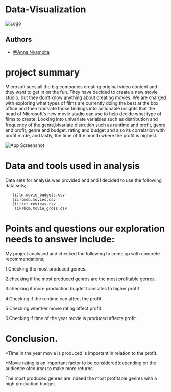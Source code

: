# Data-Visualization

![Logo](https://assets.website-files.com/604fd3a255d3156be192bdbd/6149e65072f01bbc8a5a90d3_effective-data-visualization-design-principles.png)


## Authors

- [@Anna Nyamoita](https://github.com/AnnaNyamoita)






# project summary




Microsoft sees all the big companies creating original video content and they want to get in on the fun.
 They have decided to create a new movie studio, but they don’t know anything about creating movies. 
We are charged with exploring what types of films are currently doing the best at the box office and then
 translate those findings into actionable insights that the head of Microsoft's new movie studio can use to help decide what
type of films to create.
Looking into univariate variables such as distribution and frequency of the genre,bivariate distrution such as runtime and profit, genre and profit, genre and budget, rating and budget and also its correlation with profit made, and lastly, the time of the month where the profit is highest.

![App Screenshot](https://static.toiimg.com/thumb/msid-59124127,width-800,height-600,resizemode-75,imgsize-45922,pt-32,y_pad-40/59124127.jpg)

# Data and tools used in analysis
Data sets for analysis was provided and and I decided 
to use the following data sets;

       (i)tn.movie_budgets.csv
       (ii)tmdb.movies.csv
       (iii)rt.reviews.tsv
        (iv)bom.movie_gross.csv

# Points and questions our exploration needs to answer include:

My project analysed and checked the following to
come up with concrete recommendations;

  1.Checking the most produced genres.

  2.checking if the most produced genres are the most profitable genres.

  3.checking if more production bugdet translates to higher profit

  4.Checking if the runtime can affect the profit.

  5 Checking whether movie rating affect profit.

  6.Checking if time of the year movie is produced affects profit.

# Conclusion.
   *Time in the year movie is produced is important in relation to the profit.

   *Movie rating is an important factor to be considered(depending on the audience ofcourse) to make more returns.

   The most produced genres are indeed the most profitable genres with a high production budget.
